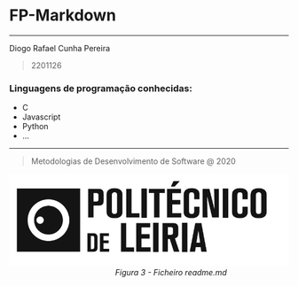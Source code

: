 # FP-Markdown
---
Diogo Rafael Cunha Pereira

> 2201126

### Linguagens de programação conhecidas:

- C
- Javascript
- Python
- ...

---

> Metodologias de Desenvolvimento de Software @ 2020

![IPLeiria](ipleiria.png)
$\qquad$$\qquad$$\qquad$$\qquad$$\qquad$$\qquad$*Figura 3 - Ficheiro readme.md*

